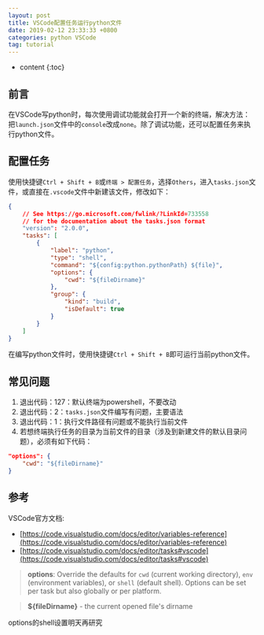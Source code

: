```yaml
---
layout: post
title: VSCode配置任务运行python文件
date: 2019-02-12 23:33:33 +0800
categories: python VSCode
tag: tutorial
---
```


* content
{:toc}

## 前言

在VSCode写python时，每次使用调试功能就会打开一个新的终端，解决方法：把`launch.json`文件中的`console`改成`none`。除了调试功能，还可以配置任务来执行python文件。

## 配置任务

使用快捷键`Ctrl + Shift + B`或`终端 > 配置任务`，选择`Others`，进入`tasks.json`文件，或直接在`.vscode`文件中新建该文件，修改如下：

```json
{
    // See https://go.microsoft.com/fwlink/?LinkId=733558
    // for the documentation about the tasks.json format
    "version": "2.0.0",
    "tasks": [
        {
            "label": "python",
            "type": "shell",
            "command": "${config:python.pythonPath} ${file}",
            "options": {
                "cwd": "${fileDirname}"
            },
            "group": {
                "kind": "build",
                "isDefault": true
            }
        }
    ]
}
```

在编写python文件时，使用快捷键`Ctrl + Shift + B`即可运行当前python文件。

## 常见问题

1. 退出代码：127：默认终端为powershell，不要改动
2. 退出代码：2：`tasks.json`文件编写有问题，主要语法
3. 退出代码：1：执行文件路径有问题或不能执行当前文件
4. 若想终端执行任务的目录为当前文件的目录（涉及到新建文件的默认目录问题），必须有如下代码：

```json
"options": {
    "cwd": "${fileDirname}"
}
```

## 参考

VSCode官方文档:

* [https://code.visualstudio.com/docs/editor/variables-reference](https://code.visualstudio.com/docs/editor/variables-reference)
* [https://code.visualstudio.com/docs/editor/tasks#vscode](https://code.visualstudio.com/docs/editor/tasks#vscode)

> **options**: Override the defaults for `cwd` (current working directory), `env` (environment variables), or `shell` (default shell). Options can be set per task but also globally or per platform.

> **${fileDirname}** - the current opened file's dirname


options的shell设置明天再研究